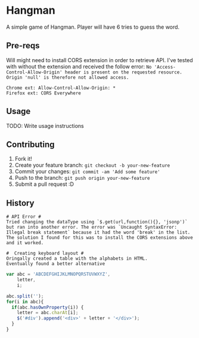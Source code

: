 
# Hangman
A simple game of Hangman. Player will have 6 tries to guess the word.

## Pre-reqs
Will might need to install CORS extension in order to retrieve API. I've tested with without the extension and received the follow error: `No 'Access-Control-Allow-Origin' header is present on the requested resource. Origin 'null' is therefore not allowed access.`

  
    Chrome ext: Allow-Control-Allow-Origin: *
    Firefox ext: CORS Everywhere

## Usage
TODO: Write usage instructions

## Contributing
1. Fork it!
2. Create your feature branch: `git checkout -b your-new-feature`
3. Commit your changes: `git commit -am 'Add some feature'`
4. Push to the branch: `git push origin your-new-feature`
5. Submit a pull request :D

## History
    # API Error #
    Tried changing the dataType using `$.get(url,function(){}, 'jsonp')` but ran into another error. The error was `Uncaught SyntaxError: Illegal break statement` because it had the word 'break' in the list. The solution I found for this was to install the CORS extensions above and it worked.

    #  Creating keyboard layout #
    Oringally created a table with the alphabets in HTML.
    Eventually found a better alternative
``` js
var abc = 'ABCDEFGHIJKLMNOPQRSTUVWXYZ',
    letter,
    i;

abc.split('');
for(i in abc){
  if(abc.hasOwnProperty(i)) {
    letter = abc.charAt[i];
    $('#div').append('<div>' + letter + '</div>');
  }
}
```

